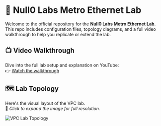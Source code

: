 # 🧠 Null0 Labs Metro Ethernet Lab
Welcome to the official repository for the **Null0 Labs Metro Ethernet Lab**. This repo includes configuration files, topology diagrams, and a full video walkthrough to help you replicate or extend the lab.

## 📺 Video Walkthrough

Dive into the full lab setup and explanation on YouTube:  
👉 [Watch the walkthrough]([https://youtu.be/8p9Fballx9M?si=LzpzqZAN6gIaxM6A](https://youtu.be/Tkd6QqCFm_Q))

## 🗺️ Lab Topology

Here's the visual layout of the VPC lab.  
📌 _Click to expand the image for full resolution._

![VPC Lab Topology](topology.png)
